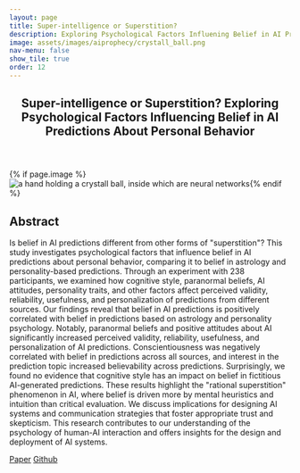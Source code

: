 ```yaml
---
layout: page
title: Super-intelligence or Superstition?
description: Exploring Psychological Factors Influening Belief in AI Predictions
image: assets/images/aiprophecy/crystall_ball.png
nav-menu: false
show_tile: true
order: 12
---
```


<!-- Main -->
<div id="main" class="alt">

<!-- One -->
<section id="one">
	<div class="inner">
		<header class="major">
			<h1>Super-intelligence or Superstition? Exploring Psychological Factors Influencing Belief in AI Predictions About Personal Behavior</h1>
		</header>
		{% if page.image %}<span class="image main"><img src="{{ site.baseurl }}/{{ page.image }}" alt="a hand holding a crystall ball, inside which are neural networks" /></span>{% endif %}
<!-- Content -->
<h2 id="content">Abstract</h2>
<p>Is belief in AI predictions different from other forms of "superstition"? This study investigates psychological factors that influence belief in AI predictions about personal behavior, comparing it to belief in astrology and personality-based predictions. Through an experiment with 238 participants, we examined how cognitive style, paranormal beliefs, AI attitudes, personality traits, and other factors affect perceived validity, reliability, usefulness, and personalization of predictions from different sources. Our findings reveal that belief in AI predictions is positively correlated with belief in predictions based on astrology and personality psychology. Notably, paranormal beliefs and positive attitudes about AI significantly increased perceived validity, reliability, usefulness, and personalization of AI predictions. Conscientiousness was negatively correlated with belief in predictions across all sources, and interest in the prediction topic increased believability across predictions. Surprisingly, we found no evidence that cognitive style has an impact on belief in fictitious AI-generated predictions. These results highlight the "rational superstition" phenomenon in AI, where belief is driven more by mental heuristics and intuition than critical evaluation. We discuss implications for designing AI systems and communication strategies that foster appropriate trust and skepticism. This research contributes to our understanding of the psychology of human-AI interaction and offers insights for the design and deployment of AI systems.</p>

<p><a href="https://www.arxiv.org/abs/2408.06602" class="button">Paper</a> <a href="https://github.com/mitmedialab/ai-superstition" class="button">Github</a></p>



</div>
</section>


</div>
